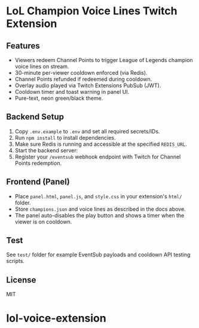 # LoL Champion Voice Lines Twitch Extension

## Features

- Viewers redeem Channel Points to trigger League of Legends champion voice lines on stream.
- 30-minute per-viewer cooldown enforced (via Redis).
- Channel Points refunded if redeemed during cooldown.
- Overlay audio played via Twitch Extensions PubSub (JWT).
- Cooldown timer and toast warning in panel UI.
- Pure-text, neon green/black theme.

## Backend Setup

1. Copy `.env.example` to `.env` and set all required secrets/IDs.
2. Run `npm install` to install dependencies.
3. Make sure Redis is running and accessible at the specified `REDIS_URL`.
4. Start the backend server:  
5. Register your `/eventsub` webhook endpoint with Twitch for Channel Points redemption.

## Frontend (Panel)

- Place `panel.html`, `panel.js`, and `style.css` in your extension's `html/` folder.
- Store `champions.json` and voice lines as described in the docs above.
- The panel auto-disables the play button and shows a timer when the viewer is on cooldown.

## Test

See `test/` folder for example EventSub payloads and cooldown API testing scripts.

## License

MIT
# lol-voice-extension
